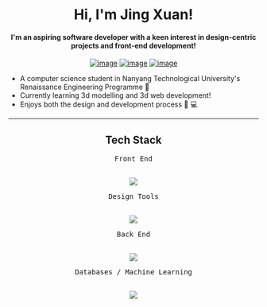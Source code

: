 <h1 align="center">Hi, I'm Jing Xuan!</h1>
<h4 align="center">I'm an aspiring software developer with a keen interest in design-centric projects and front-end development!</h4>
<div align="center">

[![image](https://img.shields.io/badge/LinkedIn-0077B5?style=for-the-badge&logo=linkedin&logoColor=white)](https://www.linkedin.com/in/jing-xuan-ong-8b59b3201/)
[![image](https://img.shields.io/badge/Gmail-D14836?style=for-the-badge&logo=gmail&logoColor=white)](mailto:ongjx16@gmail.com)
[![image](https://img.shields.io/badge/Telegram-188AD5?style=for-the-badge&logo=telegram&logoColor=white)](https://t.me/ongjx16)

  


  
</div>
<div>
  
  - A computer science student in Nanyang Technological University's Renaissance Engineering Programme 📖
  - Currently learning 3d modelling and 3d web development!
  - Enjoys both the design and development process 🎨 💻
  
</div>

<hr>
<h2 align="center">Tech Stack</h2>
<!--tech stack icons-->
<div align = "center">
<kbd>
    <kbd align = "center" >Front End</kbd>
    <br>
    <br>
    <p align="center">
  <a href="https://skillicons.dev">
    <img src="https://skillicons.dev/icons?i=flutter,react,tailwind,html,css,nextjs&perline=14" />
  </a>
</p>
</kbd>
<kbd>
    <kbd align = "center" >Design Tools</kbd>
    <br>
    <br>
    <p align="center">
  <a href="https://skillicons.dev">
    <img src="https://skillicons.dev/icons?i=figma,blender&perline=14" />
  </a>
</p>
</kbd>
<kbd>
    <kbd align = "center" >Back End</kbd>
    <br>
    <br>
    <p align="center">
  <a href="https://skillicons.dev">
    <img src="https://skillicons.dev/icons?i=nestjs,flask,firebase,postman,gcp&perline=14" />
  </a>
</p>
</kbd>
<kbd>
    <kbd align = "center" >Databases / Machine Learning</kbd>
    <br>
    <br>
    <p align="center">
  <a href="https://skillicons.dev">
    <img src="https://skillicons.dev/icons?i=mysql,tensorflow&perline=14" />
  </a>
</p>
</kbd>
</div>
